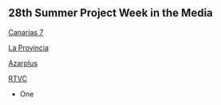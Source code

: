 ## 28th Summer Project Week in the Media






[Canarias 7](https://www.canarias7.es/sociedad/sanidad/la-tecnologia-libre-en-medicina-ayuda-a-los-paises-en-desarrollo-ML4915284)


[La Provincia](https://www.laprovincia.es/sociedad/2018/06/27/nikos-makris-llena-club-provincia/1072637.html)


[Azarplus](http://www.azarplus.com/2018-06-26/la-genetica-es-fundamental-en-el-desarrollo-de-la-ludopatia/16615/noticia/)


[RTVC](https://lm.facebook.com/l.php?u=http%3A%2F%2Fwww.rtvc.es%2Ftelevision%2Fmultimedia%2FTelenoticias%25201-46%2F25-06-18-1876.aspx%23.WzH8jBL0mu4&h=AT3liQ28fkD4rOnrBv0s8AobwrCDVvXDJeyHU68mqwlELKi2mR9yrtMGTZ7JuU13hqBlXInzm06R3pJsnJgPvzpeSVvCrBMU0sSUHPIrhBLbmK1_LlBimMh_Z5d3oA4UyBd5caQKSw)


- One

